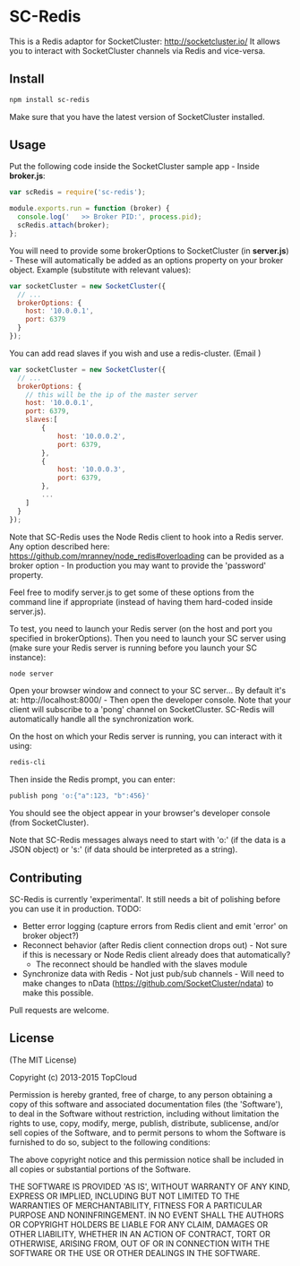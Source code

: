 SC-Redis
======

This is a Redis adaptor for SocketCluster: http://socketcluster.io/
It allows you to interact with SocketCluster channels via Redis and vice-versa.

## Install

```bash
npm install sc-redis
```

Make sure that you have the latest version of SocketCluster installed.

## Usage

Put the following code inside the SocketCluster sample app - Inside **broker.js**:

```js
var scRedis = require('sc-redis');

module.exports.run = function (broker) {
  console.log('   >> Broker PID:', process.pid);
  scRedis.attach(broker);
};
```

You will need to provide some brokerOptions to SocketCluster (in **server.js**) - These will automatically be added as an options property on your broker object.
Example (substitute with relevant values):

```js
var socketCluster = new SocketCluster({
  // ...
  brokerOptions: {
    host: '10.0.0.1',
    port: 6379
  }
});
```

You can add read slaves if you wish and use a redis-cluster. (Email )

```js
var socketCluster = new SocketCluster({
  // ...
  brokerOptions: {
  	// this will be the ip of the master server
    host: '10.0.0.1',
    port: 6379,
    slaves:[
    	{
		    host: '10.0.0.2',
		    port: 6379,
	    },
    	{
		    host: '10.0.0.3',
		    port: 6379,
	    },
	    ...
    ]
  }
});
```

Note that SC-Redis uses the Node Redis client to hook into a Redis server.
Any option described here: https://github.com/mranney/node_redis#overloading can be provided as a broker option - In production you may want to provide the 'password' property.

Feel free to modify server.js to get some of these options from the command line if appropriate (instead of having them hard-coded inside server.js).

To test, you need to launch your Redis server (on the host and port you specified in brokerOptions).
Then you need to launch your SC server using (make sure your Redis server is running before you launch your SC instance):

```bash
node server
```

Open your browser window and connect to your SC server... By default it's at: http://localhost:8000/ - Then open the developer console.
Note that your client will subscribe to a 'pong' channel on SocketCluster. SC-Redis will automatically handle all the synchronization work.

On the host on which your Redis server is running, you can interact with it using:

```bash
redis-cli
```

Then inside the Redis prompt, you can enter:

```bash
publish pong 'o:{"a":123, "b":456}'
```

You should see the object appear in your browser's developer console (from SocketCluster).

Note that SC-Redis messages always need to start with 'o:' (if the data is a JSON object) or 's:' (if data should be interpreted as a string).

 
## Contributing

SC-Redis is currently 'experimental'. It still needs a bit of polishing before you can use it in production.
TODO:
- Better error logging (capture errors from Redis client and emit 'error' on broker object?)
- Reconnect behavior (after Redis client connection drops out) - Not sure if this is necessary or Node Redis client already does that automatically?
  - The reconnect should be handled with the slaves module
- Synchronize data with Redis - Not just pub/sub channels - Will need to make changes to nData (https://github.com/SocketCluster/ndata) to make this possible.

Pull requests are welcome.
 
 
## License

(The MIT License)

Copyright (c) 2013-2015 TopCloud

Permission is hereby granted, free of charge, to any person obtaining a copy of this software and associated documentation files (the 'Software'), to deal in the Software without restriction, including without limitation the rights to use, copy, modify, merge, publish, distribute, sublicense, and/or sell copies of the Software, and to permit persons to whom the Software is furnished to do so, subject to the following conditions:

The above copyright notice and this permission notice shall be included in all copies or substantial portions of the Software.

THE SOFTWARE IS PROVIDED 'AS IS', WITHOUT WARRANTY OF ANY KIND, EXPRESS OR IMPLIED, INCLUDING BUT NOT LIMITED TO THE WARRANTIES OF MERCHANTABILITY, FITNESS FOR A PARTICULAR PURPOSE AND NONINFRINGEMENT. IN NO EVENT SHALL THE AUTHORS OR COPYRIGHT HOLDERS BE LIABLE FOR ANY CLAIM, DAMAGES OR OTHER LIABILITY, WHETHER IN AN ACTION OF CONTRACT, TORT OR OTHERWISE, ARISING FROM, OUT OF OR IN CONNECTION WITH THE SOFTWARE OR THE USE OR OTHER DEALINGS IN THE SOFTWARE.